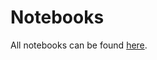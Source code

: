 # Notebooks
All notebooks can be found [here](https://mybinder.org/v2/gh/kenzieacademy/python-notebooks/master).
